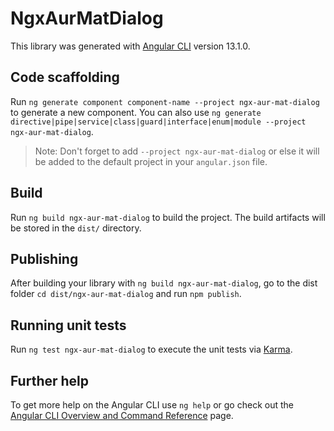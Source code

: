 # NgxAurMatDialog

This library was generated with [Angular CLI](https://github.com/angular/angular-cli) version 13.1.0.

## Code scaffolding

Run `ng generate component component-name --project ngx-aur-mat-dialog` to generate a new component. You can also use `ng generate directive|pipe|service|class|guard|interface|enum|module --project ngx-aur-mat-dialog`.
> Note: Don't forget to add `--project ngx-aur-mat-dialog` or else it will be added to the default project in your `angular.json` file. 

## Build

Run `ng build ngx-aur-mat-dialog` to build the project. The build artifacts will be stored in the `dist/` directory.

## Publishing

After building your library with `ng build ngx-aur-mat-dialog`, go to the dist folder `cd dist/ngx-aur-mat-dialog` and run `npm publish`.

## Running unit tests

Run `ng test ngx-aur-mat-dialog` to execute the unit tests via [Karma](https://karma-runner.github.io).

## Further help

To get more help on the Angular CLI use `ng help` or go check out the [Angular CLI Overview and Command Reference](https://angular.io/cli) page.
